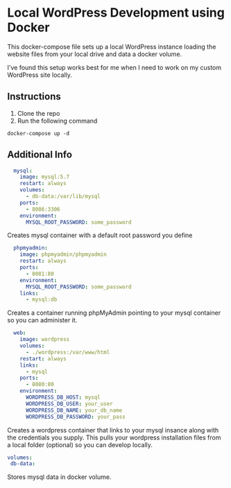 # Local WordPress Development using Docker

This docker-compose file sets up a local WordPress instance loading the website files from your local drive and data a docker volume. 

I've found this setup works best for me when I need to work on my custom WordPress site locally. 

## Instructions

1. Clone the repo
2. Run the following command
```
docker-compose up -d
```

## Additional Info

```yml
  mysql:
    image: mysql:5.7
    restart: always
    volumes:
      - db-data:/var/lib/mysql    
    ports:
      - 8086:3306
    environment:
      MYSQL_ROOT_PASSWORD: some_password
```

Creates mysql container with a default root password you define

```yml
  phpmyadmin:
    image: phpmyadmin/phpmyadmin
    restart: always
    ports:
      - 8081:80
    environment:
      MYSQL_ROOT_PASSWORD: some_password
    links:
      - mysql:db
```

Creates a container running phpMyAdmin pointing to your mysql container so you can administer it. 

```yml
  web:
    image: wordpress
    volumes:
      - ./wordpress:/var/www/html
    restart: always
    links:
      - mysql
    ports:
      - 8080:80
    environment:
      WORDPRESS_DB_HOST: mysql
      WORDPRESS_DB_USER: your_user
      WORDPRESS_DB_NAME: your_db_name
      WORDPRESS_DB_PASSWORD: your_pass     
```

Creates a wordpress container that links to your mysql insance along with the credentials you supply. This pulls your wordpress installation files from a local folder (optional) so you can develop locally. 

```yml
volumes:
 db-data:
```

Stores mysql data in docker volume. 